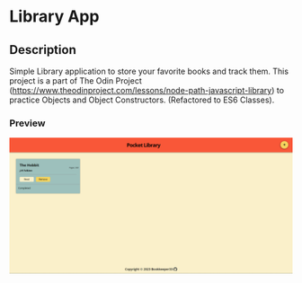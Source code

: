 # Library App

## Description

Simple Library application to store your favorite books and track them.
This project is a part of The Odin Project (https://www.theodinproject.com/lessons/node-path-javascript-library) to practice Objects and Object Constructors.
(Refactored to ES6 Classes).

### Preview

![Project preview](image.png)
